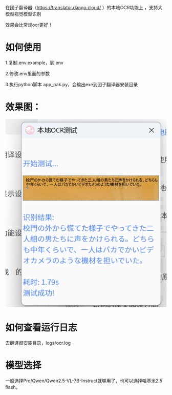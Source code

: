 在团子翻译器（https://translator.dango.cloud/ ）的本地OCR功能上 ，支持大模型视觉模型识别

效果会比常规ocr更好！


# 如何使用

1.复制.env.example，到.env

2.修改.env里面的参数 

3.执行python脚本 app_pak.py，会输出exe到团子翻译器安装目录

# 效果图：

![效果图](.github/img.png)

# 如何查看运行日志

去翻译器安装目录，logs/ocr.log

# 模型选择

一般选择Pro/Qwen/Qwen2.5-VL-7B-Instruct就够用了，也可以选择哈基米2.5 flash。